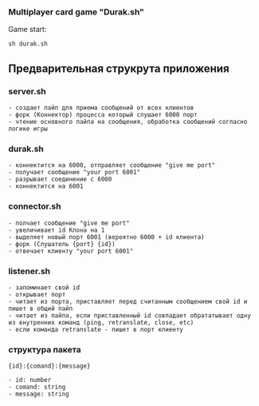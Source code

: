 ### Multiplayer card game "Durak.sh"

Game start:
```
sh durak.sh
```

## Предварительная струкрута приложения

### server.sh 
	- создает пайп для приема сообщений от всех клиентов
	- форк (Коннектор) процесса который слушает 6000 порт
	- чтение основного пайпа на сообщения, обработка сообщений согласно логике игры
	
### durak.sh 
	- коннектится на 6000, отправляет сообщение "give me port"
	- получает сообщение "your port 6001"
	- разрывает соединение с 6000
	- коннектится на 6001

### connector.sh
	- полчает сообщение "give me port"
	- увеличивает id Клона на 1
	- выделяет новый порт 6001 (вероятно 6000 + id клиента)
	- форк (Слушатель {port} {id}) 
	- отвечает клиенту "your port 6001"	
		
### listener.sh
	- запоминает свой id
	- открывает порт
	- читает из порта, приставляет перед считанным сообщением свой id и пишет в общий пайп
	- читает из пайпа, если приставленный id совпадает обрататывает одну из внутренних команд (ping, retranslate, close, etc)
	- если команда retranslate - пишет в порт клиенту

### структура пакета
	{id}:{comand}:{message}

	- id: number
	- comand: string
	- message: string
